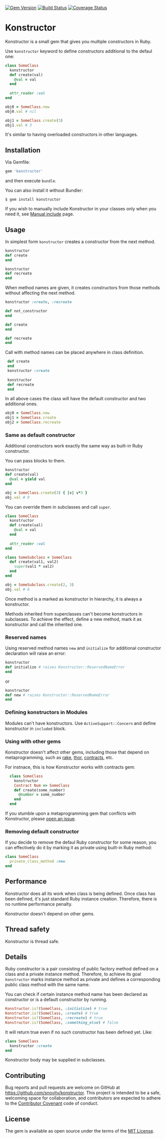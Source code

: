 [![Gem Version](http://img.shields.io/gem/v/konstructor.svg)][gem]
[![Build Status](http://img.shields.io/travis/snovity/konstructor.svg)][travis]
[![Coverage Status](http://img.shields.io/coveralls/snovity/konstructor.svg)][coveralls]

[gem]: https://rubygems.org/gems/konstructor
[travis]: http://travis-ci.org/snovity/konstructor
[coveralls]: https://coveralls.io/r/snovity/konstructor

# Konstructor

Konstructor is a small gem that gives you multiple
constructors in Ruby.

Use `konstructor` keyword to define constructors additional to the defaul one:
```ruby
class SomeClass
  konstructor
  def create(val)
    @val = val
  end 
  
  attr_reader :val
end

obj0 = SomeClass.new
obj0.val # nil

obj1 = SomeClass.create(3)
obj1.val # 3
```
It's similar to having overloaded constructors in other languages.

## Installation

Via Gemfile:

```ruby
gem 'konstructor' 
```

and then execute `bundle`. 

You can also install it without Bundler:

    $ gem install konstructor

If you wish to manually include Konstructor in your classes only when
you need it, see [Manual include](https://github.com/snovity/konstructor/wiki/Manual-include) page.
   
## Usage

In simplest form `konstructor` creates a constructor from the next method.

 ```ruby
 konstructor
 def create
 end
 
 konstructor
 def recreate
 end
 ```
 
When method names are given, it creates constructors from 
those methods without affecting the next method.
 
 ```ruby
 konstructor :create, :recreate
 
 def not_constructor
 end
 
 def create
 end
 
 def recreate
 end
 ```
 
 Call with method names can be placed anywhere in class definition.
 
 ```ruby
  def create
  end
  konstructor :create
  
  konstructor
  def recreate
  end
 ```
 
 In all above cases the class will have the default constructor 
 and two additional ones.
 
 ```ruby
 obj0 = SomeClass.new
 obj1 = SomeClass.create
 obj2 = SomeClass.recreate
 ```
 
### Same as default constructor
 
Additional constructors work exactly the same way as 
built-in Ruby constructor. 

You can pass blocks to them. 

```ruby
konstructor
def create(val)
  @val = yield val
end

obj = SomeClass.create(3) { |v| v*3 }
obj.val # 9
```

You can override them in subclasses and call `super`.
```ruby
class SomeClass
  konstructor
  def create(val)
    @val = val
  end
  
  attr_reader :val
end

class SomeSubclass < SomeClass
  def create(val1, val2)
    super(val1 * val2)
  end
end

obj = SomeSubclass.create(2, 3)
obj.val # 6
``` 
Once method is a marked as konstructor in hierarchy, 
it is always a konstructor.
                                   
Methods inherited from superclasses can't become konstructors in 
subclasses. To achieve the effect, define a new method, 
mark it as konstructor and call the inherited one. 

### Reserved names

Using reserved method names `new` and `initialize` for additional 
constructor declaration will raise an error:
```ruby
konstructor
def initialize # raises Konstructor::ReservedNameError
end
```
or
```ruby
konstructor
def new # raises Konstructor::ReservedNameError
end
```

### Defining konstructors in Modules

Modules can't have konstructors. Use `ActiveSupport::Concern` and 
define konstructor in `included` block.

### Using with other gems

Konstructor doesn't affect other gems, including those
that depend on metaprogramming, such as [rake](https://github.com/ruby/rake), [thor](https://github.com/erikhuda/thor), [contracts](https://github.com/egonSchiele/contracts.ruby), etc.

For instnace, this is how Konstructor works with contracts gem:
```ruby
  class SomeClass
    konstructor
    Contract Num => SomeClass
    def create(some_number)
      @number = some_number
    end
  end    
```
  
If you stumble upon a metaprogramming gem that 
conflicts with Konstructor, please [open an issue](https://github.com/snovity/konstructor/issues/new).

### Removing default constructor

If you decide to remove the defaul Ruby constructor for some reason,
you can effectively do it by marking it as private using built-in Ruby 
method:
```ruby
class SomeClass
  private_class_method :new
end   
```
 
## Performance
 
Konstructor does all its work when class is being defined. Once class
has been defined, it's just standard Ruby instance creation.
Therefore, there is no runtime performance penalty. 

Konstructor doesn't depend on other gems.
  
## Thread safety
  
Konstructor is thread safe.
  
## Details

Ruby constructor is a pair consisting of public factory method defined
on a class and a private instance method. Therefore, to achieve 
its goal `konstructor` marks instance method as private and defines a 
corresponding public class method with the same name.

You can check if certain instance method name has been declared as 
constructor or is a default constructor by running.
```ruby
Konstructor.is?(SomeClass, :initialize) # true
Konstructor.is?(SomeClass, :create) # true
Konstructor.is?(SomeClass, :recreate) # true
Konstructor.is?(SomeClass, :something_else) # false
``` 
 
It will return true even if no such constructor has 
been defined yet. Like:
```ruby
class SomeClass
  konstructor :create
end
```
Konstructor body may be supplied in subclasses.

## Contributing

Bug reports and pull requests are welcome on GitHub at 
https://github.com/snovity/konstructor. This project is intended to be
a safe, welcoming space for collaboration, and contributors are 
expected to adhere to the 
[Contributor Covenant](http://contributor-covenant.org) 
code of conduct.

## License

The gem is available as open source under the terms of the 
[MIT License](http://opensource.org/licenses/MIT).

